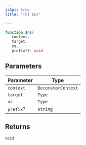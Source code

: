 ```yaml
---
jsApi: true
title: "[F] $ns"

---
```

```ts
function $ns(
   context, 
   target, 
   ns, 
   prefix?): void
```

## Parameters

| Parameter | Type |
| ------ | ------ |
| `context` | `DecoratorContext` |
| `target` | `Type` |
| `ns` | `Type` |
| `prefix`? | `string` |

## Returns

`void`
